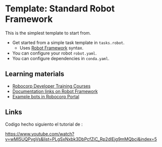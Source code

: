 # Template: Standard Robot Framework

This is the simplest template to start from.

- Get started from a simple task template in `tasks.robot`.
  - Uses [Robot Framework](https://robocorp.com/docs/languages-and-frameworks/robot-framework/basics) syntax.
- You can configure your robot `robot.yaml`.
- You can configure dependencies in `conda.yaml`.

## Learning materials

- [Robocorp Developer Training Courses](https://robocorp.com/docs/courses)
- [Documentation links on Robot Framework](https://robocorp.com/docs/languages-and-frameworks/robot-framework)
- [Example bots in Robocorp Portal](https://robocorp.com/portal)

## Links

Codigo hecho siguiento el tutorial de :

<https://www.youtube.com/watch?v=wMl5UQPvgVs&list=PLgSxNxbk3DbPcfZiC_Rp2dlEjg9mMQbcj&index=5>
